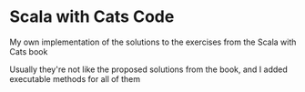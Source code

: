 # Scala with Cats Code

My own implementation of the solutions to the exercises from the Scala with Cats book

Usually they're not like the proposed solutions from the book, and I added executable methods for all of them